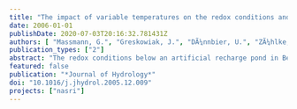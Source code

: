 ```yaml
---
title: "The impact of variable temperatures on the redox conditions and the behaviour of pharmaceutical residues during artificial recharge"
date: 2006-01-01
publishDate: 2020-07-03T20:16:32.781431Z
authors: [ "Massmann, G.", "Greskowiak, J.", "DÃ¼nnbier, U.", "ZÃ¼hlke, S.", "Knappe, A.", "Pekdeger, A." ]
publication_types: ["2"]
abstract: "The redox conditions below an artificial recharge pond in Berlin were largely dependent on seasonal temperature changes of 0-24 °C in the infiltrate. Aerobic conditions prevailed in winter, when temperatures were low, while anaerobic conditions were reached below the pond when temperatures exceeded 14 °C. In contrast to temperature changes, cyclic changes between saturated or unsaturated conditions below the pond had only a minor effect on the redox conditions. However, the intrusion of gaseous oxygen during unsaturated conditions caused a temporary reinforced increase in oxidation of particulate organic matter. The effect of variable redox conditions on the behaviour of a number of pharmaceutically active compounds, namely carbamazepine, phenazone and several phenazone-type PhACs, was investigated. Phenazone is redox sensitive and was generally fully degraded before reaching the first groundwater well, as long as oxygen was present. When conditions turned anaerobic, phenazone was not fully eliminated. 1-Acetyl-1-methyl-2-dimethyl-oxymoyl-2-phenylhydrazide (AMDOPH) and carbamazepine are very persistent drug residues. However, results suggest that AMDOPH may be slightly degradable under aerobic conditions too, but further studies will be needed to verify this statement."
featured: false
publication: "*Journal of Hydrology*"
doi: "10.1016/j.jhydrol.2005.12.009"
projects: ["nasri"]
---
```


